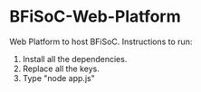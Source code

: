 # BFiSoC-Web-Platform
Web Platform to host BFiSoC.
Instructions to run:
1. Install all the dependencies.
2. Replace all the keys.
3. Type "node app.js"
